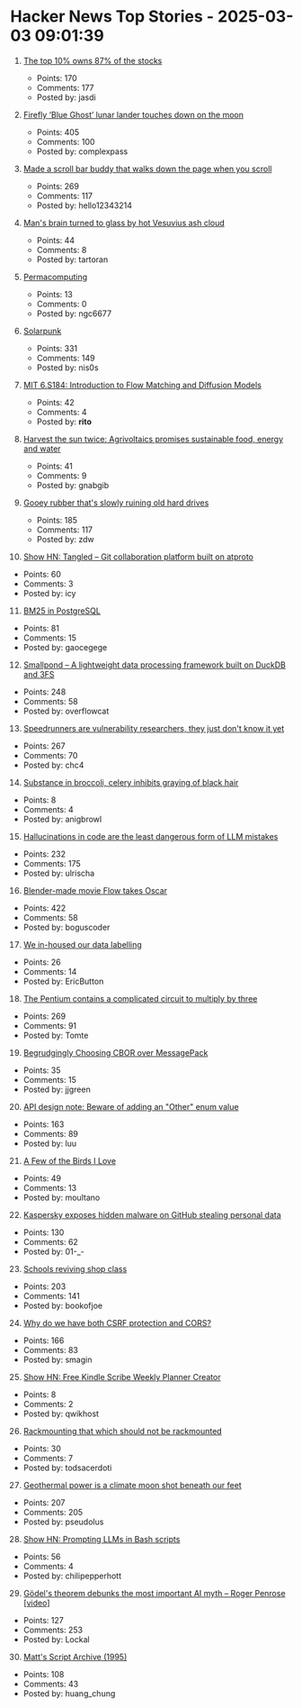 # Hacker News Top Stories - 2025-03-03 09:01:39

1. [The top 10% owns 87% of the stocks](https://awealthofcommonsense.com/2025/02/the-top-10/)
   - Points: 170
   - Comments: 177
   - Posted by: jasdi

2. [Firefly ‘Blue Ghost’ lunar lander touches down on the moon](https://www.cnn.com/science/live-news/moon-landing-blue-ghost-03-02-25/index.html)
   - Points: 405
   - Comments: 100
   - Posted by: complexpass

3. [Made a scroll bar buddy that walks down the page when you scroll](https://focusfurnace.com/scroll_buddy.html)
   - Points: 269
   - Comments: 117
   - Posted by: hello12343214

4. [Man's brain turned to glass by hot Vesuvius ash cloud](https://www.bbc.com/news/articles/cgr2n8xx5gyo)
   - Points: 44
   - Comments: 8
   - Posted by: tartoran

5. [Permacomputing](https://permacomputing.net/)
   - Points: 13
   - Comments: 0
   - Posted by: ngc6677

6. [Solarpunk](https://en.wikipedia.org/wiki/Solarpunk)
   - Points: 331
   - Comments: 149
   - Posted by: nis0s

7. [MIT 6.S184: Introduction to Flow Matching and Diffusion Models](https://diffusion.csail.mit.edu)
   - Points: 42
   - Comments: 4
   - Posted by: __rito__

8. [Harvest the sun twice: Agrivoltaics promises sustainable food, energy and water](https://www.sheffield.ac.uk/news/harvesting-sun-twice-agrivoltaics-shows-promise-sustainable-food-energy-and-water-management-east)
   - Points: 41
   - Comments: 9
   - Posted by: gnabgib

9. [Gooey rubber that's slowly ruining old hard drives](https://www.downtowndougbrown.com/2025/03/the-gooey-rubber-thats-slowly-ruining-old-hard-drives/)
   - Points: 185
   - Comments: 117
   - Posted by: zdw

10. [Show HN: Tangled – Git collaboration platform built on atproto](https://blog.tangled.sh/intro)
   - Points: 60
   - Comments: 3
   - Posted by: icy

11. [BM25 in PostgreSQL](https://blog.vectorchord.ai/vectorchord-bm25-revolutionize-postgresql-search-with-bm25-ranking-3x-faster-than-elasticsearch)
   - Points: 81
   - Comments: 15
   - Posted by: gaocegege

12. [Smallpond – A lightweight data processing framework built on DuckDB and 3FS](https://github.com/deepseek-ai/smallpond)
   - Points: 248
   - Comments: 58
   - Posted by: overflowcat

13. [Speedrunners are vulnerability researchers, they just don't know it yet](https://zetier.com/speedrunners-are-vulnerability-researchers/)
   - Points: 267
   - Comments: 70
   - Posted by: chc4

14. [Substance in broccoli, celery inhibits graying of black hair](https://www.asahi.com/ajw/articles/15604493)
   - Points: 8
   - Comments: 4
   - Posted by: anigbrowl

15. [Hallucinations in code are the least dangerous form of LLM mistakes](https://simonwillison.net/2025/Mar/2/hallucinations-in-code/)
   - Points: 232
   - Comments: 175
   - Posted by: ulrischa

16. [Blender-made movie Flow takes Oscar](https://www.reuters.com/lifestyle/flow-wins-best-animated-feature-film-oscar-2025-03-03/)
   - Points: 422
   - Comments: 58
   - Posted by: boguscoder

17. [We in-housed our data labelling](https://www.ericbutton.co/p/data-labelling)
   - Points: 26
   - Comments: 14
   - Posted by: EricButton

18. [The Pentium contains a complicated circuit to multiply by three](https://www.righto.com/2025/03/pentium-multiplier-adder-reverse-engineered.html)
   - Points: 269
   - Comments: 91
   - Posted by: Tomte

19. [Begrudgingly Choosing CBOR over MessagePack](https://taylor.town/flat-scraps-001)
   - Points: 35
   - Comments: 15
   - Posted by: jjgreen

20. [API design note: Beware of adding an "Other" enum value](https://devblogs.microsoft.com/oldnewthing/20250217-00/?p=110873)
   - Points: 163
   - Comments: 89
   - Posted by: luu

21. [A Few of the Birds I Love](https://moultano.wordpress.com/2024/05/03/a-few-of-the-birds-i-love/)
   - Points: 49
   - Comments: 13
   - Posted by: moultano

22. [Kaspersky exposes hidden malware on GitHub stealing personal data](https://www.kaspersky.com/about/press-releases/kaspersky-exposes-hidden-malware-on-github-stealing-personal-data-and-485000-in-bitcoin)
   - Points: 130
   - Comments: 62
   - Posted by: 01-_-

23. [Schools reviving shop class](https://www.wsj.com/us-news/education/high-school-shop-class-revival-24d7a525)
   - Points: 203
   - Comments: 141
   - Posted by: bookofjoe

24. [Why do we have both CSRF protection and CORS?](https://smagin.fyi/posts/cross-site-requests/)
   - Points: 166
   - Comments: 83
   - Posted by: smagin

25. [Show HN: Free Kindle Scribe Weekly Planner Creator](https://tools.docgenie.co.uk/)
   - Points: 8
   - Comments: 2
   - Posted by: qwikhost

26. [Rackmounting that which should not be rackmounted](https://calbryant.uk/blog/rackmounting-that-which-should-not-be-rackmounted/)
   - Points: 30
   - Comments: 7
   - Posted by: todsacerdoti

27. [Geothermal power is a climate moon shot beneath our feet](https://www.newyorker.com/news/the-lede/geothermal-power-is-a-climate-moon-shot-beneath-our-feet)
   - Points: 207
   - Comments: 205
   - Posted by: pseudolus

28. [Show HN: Prompting LLMs in Bash scripts](https://elijahpotter.dev/articles/prompting_large_language_models_in_bash_scripts)
   - Points: 56
   - Comments: 4
   - Posted by: chilipepperhott

29. [Gödel's theorem debunks the most important AI myth – Roger Penrose [video]](https://www.youtube.com/watch?v=biUfMZ2dts8)
   - Points: 127
   - Comments: 253
   - Posted by: Lockal

30. [Matt's Script Archive (1995)](https://www.scriptarchive.com/)
   - Points: 108
   - Comments: 43
   - Posted by: huang_chung

